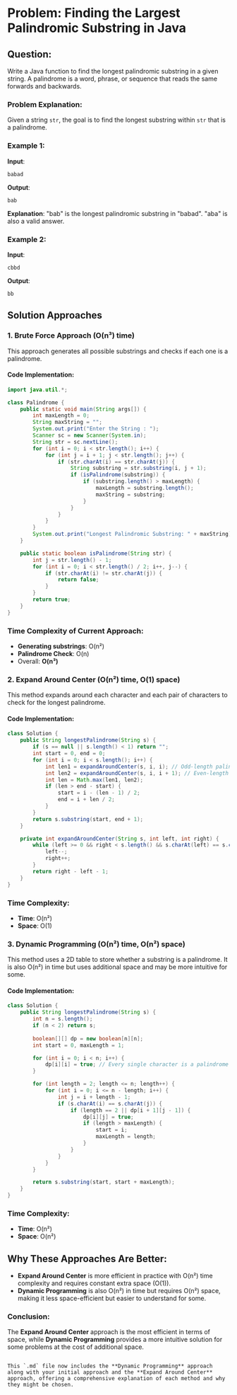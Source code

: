 
# Problem: Finding the Largest Palindromic Substring in Java

## Question:
Write a Java function to find the longest palindromic substring in a given string. A palindrome is a word, phrase, or sequence that reads the same forwards and backwards.

### Problem Explanation:
Given a string `str`, the goal is to find the longest substring within `str` that is a palindrome.

### Example 1:
**Input**: 
```
babad
```
**Output**: 
```
bab
```
**Explanation**: "bab" is the longest palindromic substring in "babad". "aba" is also a valid answer.

### Example 2:
**Input**: 
```
cbbd
```
**Output**: 
```
bb
```

## Solution Approaches

### 1. Brute Force Approach (O(n³) time)
This approach generates all possible substrings and checks if each one is a palindrome.

#### Code Implementation:
```java
import java.util.*;

class Palindrome {
    public static void main(String args[]) {
        int maxLength = 0;
        String maxString = "";
        System.out.print("Enter the String : ");
        Scanner sc = new Scanner(System.in);
        String str = sc.nextLine();
        for (int i = 0; i < str.length(); i++) {
            for (int j = i + 1; j < str.length(); j++) {
                if (str.charAt(i) == str.charAt(j)) {
                    String substring = str.substring(i, j + 1);
                    if (isPalindrome(substring)) {
                        if (substring.length() > maxLength) {
                            maxLength = substring.length();
                            maxString = substring;
                        }
                    }
                }
            }
        }
        System.out.print("Longest Palindromic Substring: " + maxString);
    }

    public static boolean isPalindrome(String str) {
        int j = str.length() - 1;
        for (int i = 0; i < str.length() / 2; i++, j--) {
            if (str.charAt(i) != str.charAt(j)) {
                return false;
            }
        }
        return true;
    }
}
```

### Time Complexity of Current Approach:
- **Generating substrings**: O(n²)
- **Palindrome Check**: O(n)
- Overall: **O(n³)**

### 2. Expand Around Center (O(n²) time, O(1) space)
This method expands around each character and each pair of characters to check for the longest palindrome.

#### Code Implementation:
```java
class Solution {
    public String longestPalindrome(String s) {
        if (s == null || s.length() < 1) return "";
        int start = 0, end = 0;
        for (int i = 0; i < s.length(); i++) {
            int len1 = expandAroundCenter(s, i, i); // Odd-length palindromes
            int len2 = expandAroundCenter(s, i, i + 1); // Even-length palindromes
            int len = Math.max(len1, len2);
            if (len > end - start) {
                start = i - (len - 1) / 2;
                end = i + len / 2;
            }
        }
        return s.substring(start, end + 1);
    }

    private int expandAroundCenter(String s, int left, int right) {
        while (left >= 0 && right < s.length() && s.charAt(left) == s.charAt(right)) {
            left--;
            right++;
        }
        return right - left - 1;
    }
}
```

### Time Complexity:
- **Time**: O(n²)
- **Space**: O(1)

### 3. Dynamic Programming (O(n²) time, O(n²) space)
This method uses a 2D table to store whether a substring is a palindrome. It is also O(n²) in time but uses additional space and may be more intuitive for some.

#### Code Implementation:
```java
class Solution {
    public String longestPalindrome(String s) {
        int n = s.length();
        if (n < 2) return s;
        
        boolean[][] dp = new boolean[n][n];
        int start = 0, maxLength = 1;

        for (int i = 0; i < n; i++) {
            dp[i][i] = true; // Every single character is a palindrome
        }

        for (int length = 2; length <= n; length++) {
            for (int i = 0; i <= n - length; i++) {
                int j = i + length - 1;
                if (s.charAt(i) == s.charAt(j)) {
                    if (length == 2 || dp[i + 1][j - 1]) {
                        dp[i][j] = true;
                        if (length > maxLength) {
                            start = i;
                            maxLength = length;
                        }
                    }
                }
            }
        }

        return s.substring(start, start + maxLength);
    }
}
```

### Time Complexity:
- **Time**: O(n²)
- **Space**: O(n²)

## Why These Approaches Are Better:
- **Expand Around Center** is more efficient in practice with O(n²) time complexity and requires constant extra space (O(1)).
- **Dynamic Programming** is also O(n²) in time but requires O(n²) space, making it less space-efficient but easier to understand for some.

### Conclusion:
The **Expand Around Center** approach is the most efficient in terms of space, while **Dynamic Programming** provides a more intuitive solution for some problems at the cost of additional space.
```

This `.md` file now includes the **Dynamic Programming** approach along with your initial approach and the **Expand Around Center** approach, offering a comprehensive explanation of each method and why they might be chosen.
```